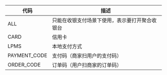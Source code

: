 <div class="custom-table bordered-table">

| 代码           | 描述                      |
|--------------|-------------------------|
| ALL          | 只能在收银支付场景下使用，表示要打开聚合收银台 |
| CARD         | 信用卡                     |
| LPMS         | 本地支付方式                  |
| PAYMENT_CODE | 支付码（商家扫用户的支付码）          |
| ORDER_CODE   | 订单码（用户扫商家的订单码）          |

</div>
